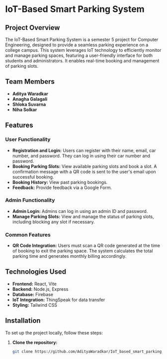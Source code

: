 # IoT-Based Smart Parking System

## Project Overview

The IoT-Based Smart Parking System is a semester 5 project for Computer Engineering, designed to provide a seamless parking experience on a college campus. This system leverages IoT technology to efficiently monitor and manage parking spaces, featuring a user-friendly interface for both students and administrators. It enables real-time booking and management of parking slots.

## Team Members

- **Aditya Waradkar** 
- **Anagha Galagali**
- **Shloka Suvarna**
- **Niha Solkar**


## Features

### User Functionality

- **Registration and Login:** Users can register with their name, email, car number, and password. They can log in using their car number and password.
- **Booking Parking Slots:** View available parking slots and book a slot. A confirmation message with a QR code is sent to the user's email upon successful booking.
- **Booking History:** View past parking bookings.
- **Feedback:** Provide feedback via a Google Form.

### Admin Functionality

- **Admin Login:** Admins can log in using an admin ID and password.
- **Manage Parking Slots:** View and manage the status of parking slots, including blocking any slot if necessary.

### Common Features

- **QR Code Integration:** Users must scan a QR code generated at the time of booking to exit the parking space. The system calculates the total parking time and generates monthly billing accordingly.

## Technologies Used

- **Frontend:** React, Vite
- **Backend:** Node.js, Express
- **Database:** Firebase
- **IoT Integration:** ThingSpeak for data transfer
- **Styling:** Tailwind CSS

## Installation

To set up the project locally, follow these steps:

1. **Clone the repository:**

   ```bash
   git clone https://github.com/AdityaWaradkar/IoT_based_smart_parking_system.git
